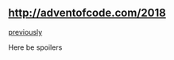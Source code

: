 ## http://adventofcode.com/2018

[previously](https://github.com/jhawthorn/adventofcode2017)

Here be spoilers
